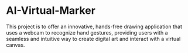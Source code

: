 # AI-Virtual-Marker
This project is to offer an innovative, hands-free drawing application that uses a webcam to recognize hand gestures, providing users with a seamless and intuitive way to create digital art and interact with a virtual canvas.

